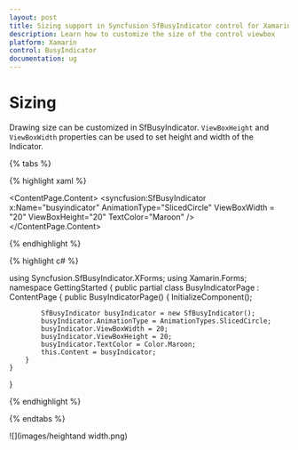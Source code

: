 ```yaml
---
layout: post
title: Sizing support in Syncfusion SfBusyIndicator control for Xamarin.Forms
description: Learn how to customize the size of the control viewbox
platform: Xamarin
control: BusyIndicator
documentation: ug
---
```

# Sizing

Drawing size can be customized in SfBusyIndicator. `ViewBoxHeight` and `ViewBoxWidth` properties can be used to set height and width of the Indicator.

{% tabs %}

{% highlight xaml %}

<?xml version="1.0" encoding="utf-8"?>
<ContentPage xmlns="http://xamarin.com/schemas/2014/forms" xmlns:x="http://schemas.microsoft.com/winfx/2009/xaml" xmlns:local="clr-namespace:GettingStarted" 
	xmlns:syncfusion="clr-namespace:Syncfusion.SfBusyIndicator.XForms;assembly=Syncfusion.SfBusyIndicator.XForms"
	x:Class="GettingStarted.BusyIndicatorPage">
<ContentPage.Content>
 <syncfusion:SfBusyIndicator x:Name="busyindicator" AnimationType="SlicedCircle"  ViewBoxWidth = "20" ViewBoxHeight="20" TextColor="Maroon" />	
</ContentPage.Content>
</ContentPage>
	
{% endhighlight %}

{% highlight c# %}

using Syncfusion.SfBusyIndicator.XForms;
using Xamarin.Forms;
namespace GettingStarted
{
	public partial class BusyIndicatorPage : ContentPage
	{
		public BusyIndicatorPage()
		{
			InitializeComponent();

			SfBusyIndicator busyIndicator = new SfBusyIndicator();
			busyIndicator.AnimationType = AnimationTypes.SlicedCircle;
			busyIndicator.ViewBoxWidth = 20;
			busyIndicator.ViewBoxHeight = 20;
			busyIndicator.TextColor = Color.Maroon;
			this.Content = busyIndicator;
		}
	}
}
    
{% endhighlight %}

{% endtabs %}

![](images/heightand width.png)  



